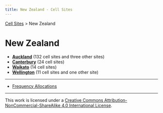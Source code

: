 ```yaml
---
title: New Zealand - Cell Sites
---
```


[Cell Sites](../) > New Zealand

# New Zealand

* **[Auckland](auk)** (132 cell sites and three other sites)
* **[Canterbury](can)** (24 cell sites)
* **[Waikato](wko)** (14 cell sites)
* **[Wellington](wgn)** (11 cell sites and one other site)

---

* [Frequency Allocations](frequency-allocations)

---

This work is licensed under a [Creative Commons Attribution-NonCommercial-ShareAlike 4.0 International License](http://creativecommons.org/licenses/by-nc-sa/4.0/).
